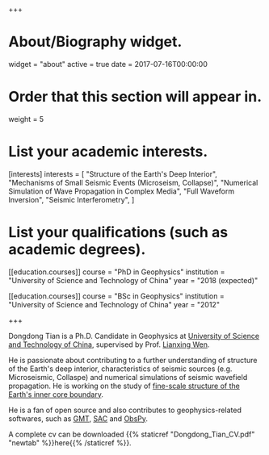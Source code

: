 +++
# About/Biography widget.
widget = "about"
active = true
date = 2017-07-16T00:00:00

# Order that this section will appear in.
weight = 5

# List your academic interests.
[interests]
  interests = [
    "Structure of the Earth's Deep Interior",
    "Mechanisms of Small Seismic Events (Microseism, Collapse)",
    "Numerical Simulation of Wave Propagation in Complex Media",
    "Full Waveform Inversion",
    "Seismic Interferometry",
  ]

# List your qualifications (such as academic degrees).
[[education.courses]]
  course = "PhD in Geophysics"
  institution = "University of Science and Technology of China"
  year = "2018 (expected)"

[[education.courses]]
  course = "BSc in Geophysics"
  institution = "University of Science and Technology of China"
  year = "2012"

+++

Dongdong Tian is a Ph.D. Candidate in Geophysics at
[University of Science and Technology of China](http://en.ustc.edu.cn/),
supervised by Prof. [Lianxing Wen](http://geophysics.geo.sunysb.edu/wen/).

He is passionate about contributing to a further understanding of structure
of the Earth's deep interior, characteristics of seismic sources
(e.g. Microseismic, Collaspe) and numerical simulations of seismic wavefield propagation.
He is working on the study of
[fine-scale structure of the Earth's inner core boundary](research/inner-core-boundary/).

He is a fan of open source and also contributes to geophysics-related softwares, such as
[GMT](http://gmt.soest.hawaii.edu/),
[SAC](https://seiscode.iris.washington.edu/projects/sac)
and [ObsPy](http://docs.obspy.org/).

A complete cv can be downloaded {{% staticref "Dongdong_Tian_CV.pdf" "newtab" %}}here{{% /staticref %}}.
